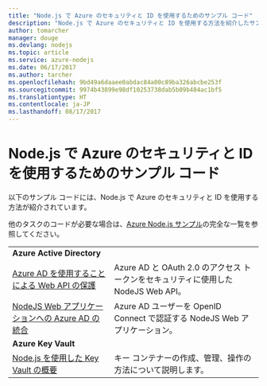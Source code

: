 ```yaml
---
title: "Node.js で Azure のセキュリティと ID を使用するためのサンプル コード"
description: "Node.js で Azure のセキュリティと ID を使用する方法を紹介したサンプル コード。"
author: tomarcher
manager: douge
ms.devlang: nodejs
ms.topic: article
ms.service: azure-nodejs
ms.date: 06/17/2017
ms.author: tarcher
ms.openlocfilehash: 9bd49a6daaee0abdac84a00c89ba326abcbe253f
ms.sourcegitcommit: 9974b43899e98df10253738dab5b09b484ac1bf5
ms.translationtype: HT
ms.contentlocale: ja-JP
ms.lasthandoff: 08/17/2017
---
```

# <a name="sample-code-for-using-azure-security-and-identity-with-nodejs"></a>Node.js で Azure のセキュリティと ID を使用するためのサンプル コード

以下のサンプル コードには、Node.js で Azure のセキュリティと ID を使用する方法が紹介されています。

他のタスクのコードが必要な場合は、[Azure Node.js サンプル](https://azure.microsoft.com/resources/samples/?term=nodejs)の完全な一覧を参照してください。

| | |
|---|---|
| **Azure Active Directory** ||
| [Azure AD を使用することによる Web API の保護](https://azure.microsoft.com/resources/samples/active-directory-node-webapi/) | Azure AD と OAuth 2.0 のアクセス トークンをセキュリティに使用した NodeJS Web API。 |
| [NodeJS Web アプリケーションへの Azure AD の統合](https://azure.microsoft.com/resources/samples/active-directory-node-webapp-openidconnect/) | Azure AD ユーザーを OpenID Connect で認証する NodeJS Web アプリケーション。 |
| **Azure Key Vault** ||
| [Node.js を使用した Key Vault の概要](https://azure.microsoft.com/resources/samples/key-vault-node-getting-started/) | キー コンテナーの作成、管理、操作の方法について説明します。 |
